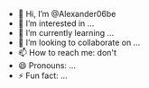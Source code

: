 - 👋 Hi, I’m @Alexander06be
- 👀 I’m interested in ...
- 🌱 I’m currently learning ...
- 💞️ I’m looking to collaborate on ...
- 📫 How to reach me: don't
- 😄 Pronouns: ...
- ⚡ Fun fact: ...

<!---
Alexander06be/Alexander06be is a ✨ special ✨ repository because its `README.md` (this file) appears on your GitHub profile.
You can click the Preview link to take a look at your changes.
--->
